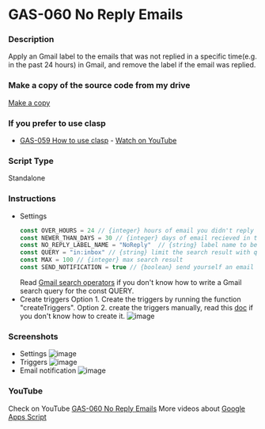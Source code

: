 # GAS-060 No Reply Emails

### Description
Apply an Gmail label to the emails that was not replied in a specific time(e.g. in the past 24 hours) in Gmail, and remove the label if the email was replied.

### Make a copy of the source code from my drive
[Make a copy](https://script.google.com/d/1Tsn__jf1XFpfOjT_PmJxejAEjqrP60dtwJhYLJk-JBz0ZuiKbugjZ_dL/edit?usp=sharing)

### If you prefer to use clasp
* [GAS-059 How to use clasp](https://github.com/ashtonfei/google-apps-script-projects/tree/GAS-059) - [Watch on YouTube](https://youtu.be/V-oE2OyvTKM)

### Script Type
Standalone

### Instructions
* Settings
    ```javascript
    const OVER_HOURS = 24 // {integer} hours of email you didn't reply 
    const NEWER_THAN_DAYS = 30 // {integer} days of email recieved in the past
    const NO_REPLY_LABEL_NAME = "NoReply"  // {string} label name to be applied to no reply emails
    const QUERY = "in:inbox" // {string} limit the search result with query string
    const MAX = 100 // {integer} max search result
    const SEND_NOTIFICATION = true // {boolean} send yourself an email notification with a list of no-reply emails
    ```
    Read [Gmail search operators](https://support.google.com/mail/answer/7190?hl=en) if you don't know how to write a Gmail search query for the const QUERY.
* Create triggers
    Option 1. Create the triggers by running the function "createTriggers".
    Option 2. create the triggers manually, read this [doc](https://developers.google.com/apps-script/guides/triggers/installable#managing_triggers_manually) if you don't know how to create it.
    ![image](https://user-images.githubusercontent.com/16481229/89124497-f9c3c480-d509-11ea-8a4e-d84e7dc52006.png)


### Screenshots
* Settings
    ![image](https://user-images.githubusercontent.com/16481229/89124350-f24feb80-d508-11ea-91bd-d261f9dc387a.png)
* Triggers
    ![image](https://user-images.githubusercontent.com/16481229/89124332-c9c7f180-d508-11ea-86c4-3c63fe878bc6.png)
* Email notification
    ![image](https://user-images.githubusercontent.com/16481229/89123831-f37f1980-d504-11ea-8c4b-7c0416bb6293.png)


### YouTube
Check on YouTube [GAS-060 No Reply Emails](https://youtu.be/4z0d6RUA96g)
More videos about [Google Apps Script](https://www.youtube.com/playlist?list=PLQhwjnEjYj8Bf_EZDrrcmkB9vcB9Sk3x0)

